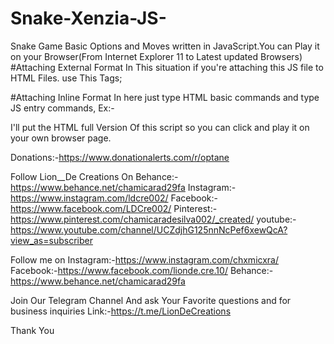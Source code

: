 # Snake-Xenzia-JS-
Snake Game Basic Options and Moves written in JavaScript.You can Play it on your Browser(From Internet Explorer 11 to Latest updated Browsers) 
#Attaching External Format
In This situation if you're attaching this JS file to HTML Files. use This Tags;
    <script src="file path/file name.js">
    </script>
    
#Attaching Inline Format
In here just type HTML basic commands and type JS entry commands,
    Ex:-<!DOCTYPE html>
        <html>
        <canvas id="gc" width="400" height="400"></canvas>
        <script>
        Data in Script
        </script>
        </html>
        
I'll put the HTML full Version Of this script so you can click and play  it on your own browser page.

Donations:-https://www.donationalerts.com/r/optane

Follow Lion__De Creations On Behance:-https://www.behance.net/chamicarad29fa
                             Instagram:-https://www.instagram.com/ldcre002/
                             Facebook:-https://www.facebook.com/LDCre002/
                             Pinterest:-https://www.pinterest.com/chamicaradesilva002/_created/
                             youtube:-https://www.youtube.com/channel/UCZdjhG125nnNcPef6xewQcA?view_as=subscriber
                   
Follow me on Instagram:-https://www.instagram.com/chxmicxra/
             Facebook:-https://www.facebook.com/lionde.cre.10/
             Behance:-https://www.behance.net/chamicarad29fa
             

Join Our Telegram Channel And ask Your Favorite questions and for business inquiries
      Link:-https://t.me/LionDeCreations
      
Thank You
             
